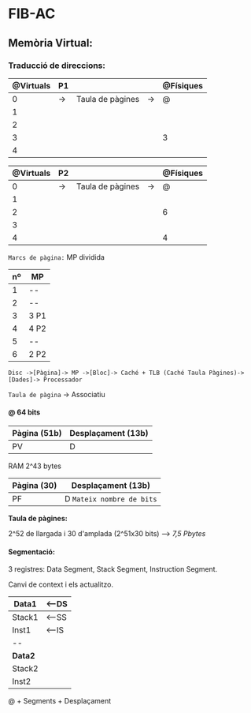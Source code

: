 # FIB-AC

## Memòria Virtual:

### Traducció de direccions:

@Virtuals |P1|||@Físiques
-|-|-|-|-
0|->|Taula de pàgines|->|@
1||||
2||||
3||||3
4||||

@Virtuals|P2|||@Físiques
-|-|-|-|-
0|->|Taula de pàgines|->|@
1||||
2||||6
3||||
4||||4

`Marcs de pàgina:` MP dividida

nº|MP|
-|-|
1|--
2|--
3|3 P1
4|4 P2
5|--
6|2 P2

```
Disc ->[Pàgina]-> MP ->[Bloc]-> Caché + TLB (Caché Taula Pàgines)->[Dades]-> Processador
```

`Taula de pàgina` -> Associatiu

#### @ 64 bits

Pàgina (51b) | Desplaçament (13b)
-|-
PV | D

RAM 2^43 bytes

Pàgina (30) | Desplaçament (13b)
-|-
PF | D `Mateix nombre de bits`

**Taula de pàgines:**

2^52 de llargada i 30 d'amplada (2^51x30 bits) --> *7,5 Pbytes*

#### Segmentació:

3 registres: Data Segment, Stack Segment, Instruction Segment.

Canvi de context i els actualitzo.

Data1|<--DS
-|-
Stack1|<--SS
Inst1|<--IS
--|
**Data2**|
Stack2|
Inst2|


@ + Segments + Desplaçament
